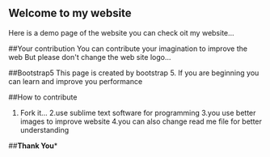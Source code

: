 ## Welcome to my website

Here is a demo page of the website you can check oit my website...

##Your contribution
You can contribute your imagination to improve the web
But please don't change the web site logo...

##Bootstrap5
This page is created by bootstrap 5.
If you are beginning you can learn and improve you performance

##How to contribute
1. Fork it...
2.use sublime text software for programming
3.you use better images to improve website
4.you can also change read me file for better understanding


##******Thank You*******

